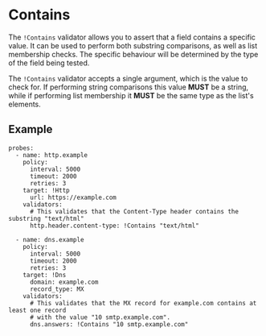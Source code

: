 # Contains
The `!Contains` validator allows you to assert that a field contains a specific value. It can be used to perform both
substring comparisons, as well as list membership checks. The specific behaviour will be determined by the type of the
field being tested.

The `!Contains` validator accepts a single argument, which is the value to check for. If performing string comparisons
this value **MUST** be a string, while if performing list membership it **MUST** be the same type as the list's elements.

## Example

```yaml{10-11,22-24}
probes:
  - name: http.example
    policy:
      interval: 5000
      timeout: 2000
      retries: 3
    target: !Http
      url: https://example.com
    validators:
      # This validates that the Content-Type header contains the substring "text/html"
      http.header.content-type: !Contains "text/html"

  - name: dns.example
    policy:
      interval: 5000
      timeout: 2000
      retries: 3
    target: !Dns
      domain: example.com
      record_type: MX
    validators:
      # This validates that the MX record for example.com contains at least one record
      # with the value "10 smtp.example.com".
      dns.answers: !Contains "10 smtp.example.com"
```